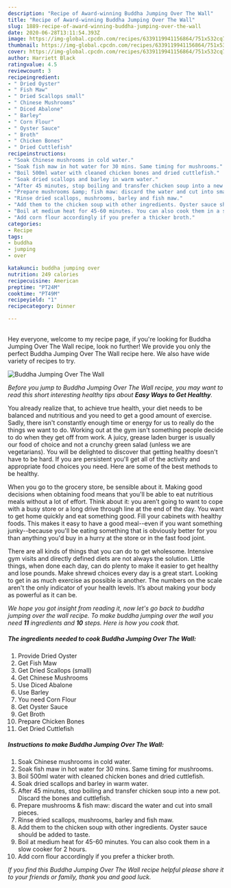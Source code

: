 ```yaml
---
description: "Recipe of Award-winning Buddha Jumping Over The Wall"
title: "Recipe of Award-winning Buddha Jumping Over The Wall"
slug: 1889-recipe-of-award-winning-buddha-jumping-over-the-wall
date: 2020-06-28T13:11:54.393Z
image: https://img-global.cpcdn.com/recipes/6339119941156864/751x532cq70/buddha-jumping-over-the-wall-recipe-main-photo.jpg
thumbnail: https://img-global.cpcdn.com/recipes/6339119941156864/751x532cq70/buddha-jumping-over-the-wall-recipe-main-photo.jpg
cover: https://img-global.cpcdn.com/recipes/6339119941156864/751x532cq70/buddha-jumping-over-the-wall-recipe-main-photo.jpg
author: Harriett Black
ratingvalue: 4.5
reviewcount: 3
recipeingredient:
- " Dried Oyster"
- " Fish Maw"
- " Dried Scallops small"
- " Chinese Mushrooms"
- " Diced Abalone"
- " Barley"
- " Corn Flour"
- " Oyster Sauce"
- " Broth"
- " Chicken Bones"
- " Dried Cuttlefish"
recipeinstructions:
- "Soak Chinese mushrooms in cold water."
- "Soak fish maw in hot water for 30 mins. Same timing for mushrooms."
- "Boil 500ml water with cleaned chicken bones and dried cuttlefish."
- "Soak dried scallops and barley in warm water."
- "After 45 minutes, stop boiling and transfer chicken soup into a new pot. Discard the bones and cuttlefish."
- "Prepare mushrooms &amp; fish maw: discard the water and cut into small pieces."
- "Rinse dried scallops, mushrooms, barley and fish maw."
- "Add them to the chicken soup with other ingredients. Oyster sauce should be added to taste."
- "Boil at medium heat for 45-60 minutes. You can also cook them in a slow cooker for 2 hours."
- "Add corn flour accordingly if you prefer a thicker broth."
categories:
- Recipe
tags:
- buddha
- jumping
- over

katakunci: buddha jumping over 
nutrition: 249 calories
recipecuisine: American
preptime: "PT24M"
cooktime: "PT49M"
recipeyield: "1"
recipecategory: Dinner

---
```

<br>
Hey everyone, welcome to my recipe page, if you're looking for Buddha Jumping Over The Wall recipe, look no further! We provide you only the perfect Buddha Jumping Over The Wall recipe here. We also have wide variety of recipes to try.
<br>


![Buddha Jumping Over The Wall](https://img-global.cpcdn.com/recipes/6339119941156864/751x532cq70/buddha-jumping-over-the-wall-recipe-main-photo.jpg)

<i>Before you jump to Buddha Jumping Over The Wall recipe, you may want to read this short interesting healthy tips about <strong>Easy Ways to Get Healthy</strong>.</i>

You already realize that, to achieve true health, your diet needs to be balanced and nutritious and you need to get a good amount of exercise. Sadly, there isn't constantly enough time or energy for us to really do the things we want to do. Working out at the gym isn't something people decide to do when they get off from work. A juicy, grease laden burger is usually our food of choice and not a crunchy green salad (unless we are vegetarians). You will be delighted to discover that getting healthy doesn't have to be hard. If you are persistent you'll get all of the activity and appropriate food choices you need. Here are some of the best methods to be healthy.

When you go to the grocery store, be sensible about it. Making good decisions when obtaining food means that you'll be able to eat nutritious meals without a lot of effort. Think about it: you aren’t going to want to cope with a busy store or a long drive through line at the end of the day. You want to get home quickly and eat something good. Fill your cabinets with healthy foods. This makes it easy to have a good meal--even if you want something junky--because you'll be eating something that is obviously better for you than anything you'd buy in a hurry at the store or in the fast food joint.

There are all kinds of things that you can do to get wholesome. Intensive gym visits and directly defined diets are not always the solution. Little things, when done each day, can do plenty to make it easier to get healthy and lose pounds. Make shrewd choices every day is a great start. Looking to get in as much exercise as possible is another. The numbers on the scale aren't the only indicator of your health levels. It’s about making your body as powerful as it can be. 


<i>We hope you got insight from reading it, now let's go back to buddha jumping over the wall recipe. To make buddha jumping over the wall you need <strong>11</strong> ingredients and <strong>10</strong> steps. Here is how you cook that.
</i>

##### The ingredients needed to cook Buddha Jumping Over The Wall:

1. Provide  Dried Oyster
1. Get  Fish Maw
1. Get  Dried Scallops (small)
1. Get  Chinese Mushrooms
1. Use  Diced Abalone
1. Use  Barley
1. You need  Corn Flour
1. Get  Oyster Sauce
1. Get  Broth
1. Prepare  Chicken Bones
1. Get  Dried Cuttlefish


##### Instructions to make Buddha Jumping Over The Wall:

1. Soak Chinese mushrooms in cold water.
1. Soak fish maw in hot water for 30 mins. Same timing for mushrooms.
1. Boil 500ml water with cleaned chicken bones and dried cuttlefish.
1. Soak dried scallops and barley in warm water.
1. After 45 minutes, stop boiling and transfer chicken soup into a new pot. Discard the bones and cuttlefish.
1. Prepare mushrooms &amp; fish maw: discard the water and cut into small pieces.
1. Rinse dried scallops, mushrooms, barley and fish maw.
1. Add them to the chicken soup with other ingredients. Oyster sauce should be added to taste.
1. Boil at medium heat for 45-60 minutes. You can also cook them in a slow cooker for 2 hours.
1. Add corn flour accordingly if you prefer a thicker broth.


<i>If you find this Buddha Jumping Over The Wall recipe helpful please share it to your friends or family, thank you and good luck.</i>
